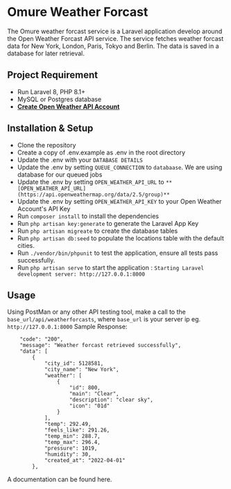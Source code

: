 
# Omure Weather Forcast

The Omure weather forcast service is a Laravel application develop around the Open Weather Forcast API service. The service fetches weather forcast data for New York, London, Paris, Tokyo and Berlin. The data is saved in a database for later retrieval. 

## Project Requirement
- Run Laravel 8, PHP 8.1+
- MySQL or Postgres database
- **[Create Open Weather API Account](https://openweathermap.org/)**

## Installation & Setup
- Clone the repository 
- Create a copy of .env.example as .env in the root directory
- Update the .env with your `DATABASE DETAILS`
- Update the .env by setting `QUEUE_CONNECTION` to `databaase`. We are using database for our queued jobs
- Update the .env by setting `OPEN_WEATHER_API_URL` to `**[OPEN_WEATHER_API_URL](https://api.openweathermap.org/data/2.5/group)**`
- Update the .env by setting `OPEN_WEATHER_API_KEY` to your Open Weather Account's API Key
- Run `composer install` to install the dependencies
- Run `php artisan key:generate` to generate the Laravel App Key
- Run `php artisan migreate` to create the database tables
- Run `php artisan db:seed` to populate the locations table with the default cities.
- Run `./vendor/bin/phpunit` to test the application, ensure all tests pass successfully.
- Run `php artisan serve` to start the application : `Starting Laravel development server: http://127.0.0.1:8000`

## Usage
Using PostMan or any other API testing tool, make a call to the `base_url/api/weatherforcasts`, where `base_url` is your server ip eg. `http://127.0.0.1:8000`
Sample Response:
```
    "code": "200",
    "message": "Weather forcast retrieved successfully",
    "data": [
        {
            "city_id": 5128581,
            "city_name": "New York",
            "weather": [
                {
                    "id": 800,
                    "main": "Clear",
                    "description": "clear sky",
                    "icon": "01d"
                }
            ],
            "temp": 292.49,
            "feels_like": 291.26,
            "temp_min": 288.7,
            "temp_max": 296.4,
            "pressure": 1019,
            "humidity": 30,
            "created_at": "2022-04-01"
        },
```

A documentation can be found here.